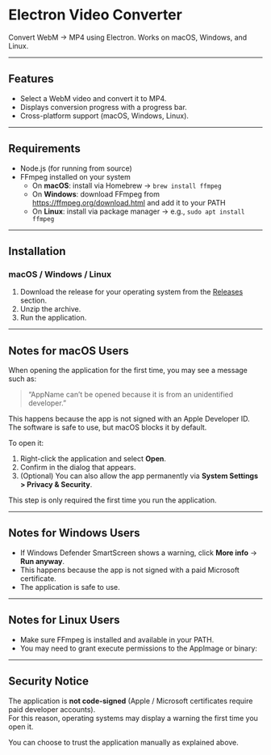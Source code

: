 # Electron Video Converter

Convert WebM → MP4 using Electron. Works on macOS, Windows, and Linux.

---

## Features

- Select a WebM video and convert it to MP4.
- Displays conversion progress with a progress bar.
- Cross-platform support (macOS, Windows, Linux).

---

## Requirements

- Node.js (for running from source)
- FFmpeg installed on your system
  - On **macOS**: install via Homebrew → `brew install ffmpeg`
  - On **Windows**: download FFmpeg from https://ffmpeg.org/download.html and add it to your PATH
  - On **Linux**: install via package manager → e.g., `sudo apt install ffmpeg`

---

## Installation

### macOS / Windows / Linux

1. Download the release for your operating system from the [Releases](../../releases) section.
2. Unzip the archive.
3. Run the application.

---

## Notes for macOS Users

When opening the application for the first time, you may see a message such as:

> “AppName can’t be opened because it is from an unidentified developer.”

This happens because the app is not signed with an Apple Developer ID.  
The software is safe to use, but macOS blocks it by default.

To open it:

1. Right-click the application and select **Open**.
2. Confirm in the dialog that appears.
3. (Optional) You can also allow the app permanently via **System Settings > Privacy & Security**.

This step is only required the first time you run the application.

---

## Notes for Windows Users

- If Windows Defender SmartScreen shows a warning, click **More info** → **Run anyway**.
- This happens because the app is not signed with a paid Microsoft certificate.
- The application is safe to use.

---

## Notes for Linux Users

- Make sure FFmpeg is installed and available in your PATH.
- You may need to grant execute permissions to the AppImage or binary:

---

## Security Notice

The application is **not code-signed** (Apple / Microsoft certificates require paid developer accounts).  
For this reason, operating systems may display a warning the first time you open it.  

You can choose to trust the application manually as explained above.



